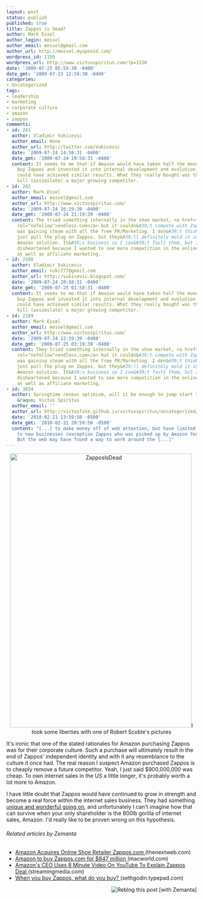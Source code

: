 ```yaml
---
layout: post
status: publish
published: true
title: Zappos is Dead?
author: Mark Essel
author_login: messel
author_email: messel@gmail.com
author_url: http://messel.myopenid.com/
wordpress_id: 1150
wordpress_url: http://www.victusspiritus.com/?p=1150
date: '2009-07-23 05:59:30 -0400'
date_gmt: '2009-07-23 12:59:30 -0400'
categories:
- Uncategorized
tags:
- leadership
- marketing
- corporate culture
- amazon
- zappos
comments:
- id: 261
  author: Vladimir Vukicevic
  author_email: None
  author_url: http://twitter.com/Vukicevic
  date: '2009-07-24 14:58:31 -0400'
  date_gmt: '2009-07-24 19:58:31 -0400'
  content: It seems to me that if Amazon would have taken half the money it used to
    buy Zappos and invested it into internal development and evolution, that Amazon
    could have achieved similar results. What they really bought was the right to
    kill (assimilate) a major growing competitor.
- id: 262
  author: Mark Essel
  author_email: messel@gmail.com
  author_url: http://www.victusspiritus.com/
  date: '2009-07-24 16:19:39 -0400'
  date_gmt: '2009-07-24 21:19:39 -0400'
  content: The tried something internally in the shoe market, <a href="http://endless.com"
    rel="nofollow">endless.com</a> but it couldn&#39;t compete with Zappos. And Zappos
    was gaining steam with all the free PR/Marketing. I don&#39;t think they&#39;ll
    just pull the plug on Zappos, but they&#39;ll definitely mold it into the bigger
    Amazon solution. It&#39;s business so I can&#39;t fault them, but I&#39;m a little
    disheartened because I wanted to see more competition in the online sales space,
    as well as affiliate marketing.
- id: 2188
  author: Vladimir Vukicevic
  author_email: vuki777@gmail.com
  author_url: http://vukicevic.blogspot.com/
  date: '2009-07-24 20:58:31 -0400'
  date_gmt: '2009-07-25 01:58:31 -0400'
  content: It seems to me that if Amazon would have taken half the money it used to
    buy Zappos and invested it into internal development and evolution, that Amazon
    could have achieved similar results. What they really bought was the right to
    kill (assimilate) a major growing competitor.
- id: 2189
  author: Mark Essel
  author_email: messel@gmail.com
  author_url: http://www.victusspiritus.com/
  date: '2009-07-24 22:19:39 -0400'
  date_gmt: '2009-07-25 03:19:39 -0400'
  content: They tried something internally in the shoe market, <a href="http://endless.com"
    rel="nofollow">endless.com</a> but it couldn&#39;t compete with Zappos. And Zappos
    was gaining steam with all the free PR/Marketing. I don&#39;t think they&#39;ll
    just pull the plug on Zappos, but they&#39;ll definitely mold it into the bigger
    Amazon solution. It&#39;s business so I can&#39;t fault them, but I&#39;m a little
    disheartened because I wanted to see more competition in the online sales space,
    as well as affiliate marketing.
- id: 3034
  author: Springtime renews optimism, will it be enough to jump start the economy
    &raquo; Victus Spiritus
  author_email: ''
  author_url: http://victusfate.github.io/victusspiritus/uncategorized/2010/02/21/springtime-renews-optimism-will-it-be-enough-to-jump-start-the-economy/
  date: '2010-02-21 13:59:50 -0500'
  date_gmt: '2010-02-21 20:59:50 -0500'
  content: "[...] to make money off of web attention, but have limited availability
    to new businesses (exception Zappos who was picked up by Amazon for $900 million).
    But the web may have found a way to work around the [...]"
---
```

<p style="text-align: center;"><img class="aligncenter size-full wp-image-1151" title="ZapposIsDead" src="{{ site.url }}/assets/2009/07/ZapposIsDead.png" alt="ZapposIsDead" width="480" height="724" />I took some liberties with one of Robert Scoble's pictures</p>
<p>It's ironic that one of the stated rationales for Amazon purchasing Zappos was for their corporate culture. Such a purchase will ultimately result in the end of Zappos' independent identity and with it any resemblance to the culture it once had. The real reason I suspect Amazon purchased Zappos is to cheaply remove a future competitor. Yeah, I just said $900,000,000 was cheap. To own internet sales in the US a little longer, it's probably worth a lot more to Amazon.</p>
<p>I have little doubt that Zappos would have continued to grow in strength and become a real force within the internet sales business. They had something <a href="http://victusfate.github.io/victusspiritus/uncategorized/2009/06/01/the-importance-of-corporate-culture/">unique and wonderful going on</a>, and unfortunately I can't imagine how that can survive when your only shareholder is the 800lb gorilla of internet sales, Amazon. I'd really like to be proven wrong on this hypothesis.</p>
<h6 class="zemanta-related-title" style="font-size: 1em;">Related articles by Zemanta</h6>
<ul class="zemanta-article-ul">
<li class="zemanta-article-ul-li"><a href="http://thenextweb.com/2009/07/22/amazon-acquires-online-shoe-retailer-zappos/"> Amazon Acquires Online Shoe Retailer Zappos.com </a> (thenextweb.com)</li>
<li class="zemanta-article-ul-li"><a href="http://www.macworld.com/article/141859/2009/07/amazon.html?lsrc=rss_main"> Amazon to buy Zappos.com for $847 million </a> (macworld.com)</li>
<li class="zemanta-article-ul-li"><a href="http://blog.streamingmedia.com/the_business_of_online_vi/2009/07/amazons-ceo-uses-8-minute-video-on-youtube-to-explain-zappos-deal.html"> Amazon's CEO Uses 8 Minute Video On YouTube To Explain Zappos Deal </a> (streamingmedia.com)</li>
<li class="zemanta-article-ul-li"><a href="http://sethgodin.typepad.com/seths_blog/2009/07/when-you-buy-zappos-what-do-you-buy.html"> When you buy Zappos, what do you buy? </a> (sethgodin.typepad.com)</li>
</ul>
<div class="zemanta-pixie" style="margin-top: 10px; height: 15px;"><a class="zemanta-pixie-a" title="Reblog this post [with Zemanta]" href="http://reblog.zemanta.com/zemified/43189d70-97ad-4068-83fb-bc638dfa5746/"><img class="zemanta-pixie-img" style="border:none;float:right" src="http://img.zemanta.com/reblog_e.png?x-id=43189d70-97ad-4068-83fb-bc638dfa5746" alt="Reblog this post [with Zemanta]" /></a><span class="zem-script more-related pretty-attribution"><script src="http://static.zemanta.com/readside/loader.js" type="text/javascript"></script></span></div>
